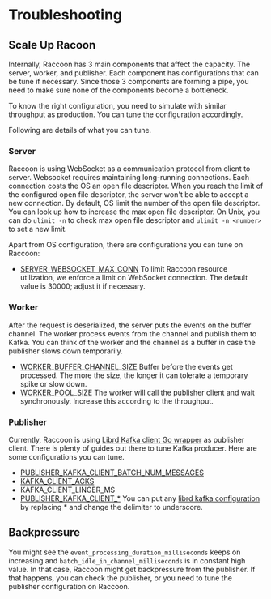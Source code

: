 # Troubleshooting

## Scale Up Racoon

Internally, Raccoon has 3 main components that affect the capacity. The server, worker, and publisher. Each component has configurations that can be tune if necessary. Since those 3 components are forming a pipe, you need to make sure none of the components become a bottleneck.

To know the right configuration, you need to simulate with similar throughput as production. You can tune the configuration accordingly.

Following are details of what you can tune.

### Server

Raccoon is using WebSocket as a communication protocol from client to server. Websocket requires maintaining long-running connections. Each connection costs the OS an open file descriptor. When you reach the limit of the configured open file descriptor, the server won't be able to accept a new connection. By default, OS limit the number of the open file descriptor. You can look up how to increase the max open file descriptor. On Unix, you can do `ulimit -n` to check max open file descriptor and `ulimit -n <number>` to set a new limit.

Apart from OS configuration, there are configurations you can tune on Raccoon:

* [SERVER\_WEBSOCKET\_MAX\_CONN](https://goto.gitbook.io/raccoon/reference/configurations#server_websocket_max_conn) To limit Raccoon resource utilization, we enforce a limit on WebSocket connection. The default value is 30000; adjust it if necessary.

### Worker

After the request is deserialized, the server puts the events on the buffer channel. The worker process events from the channel and publish them to Kafka. You can think of the worker and the channel as a buffer in case the publisher slows down temporarily.

* [WORKER\_BUFFER\_CHANNEL\_SIZE](https://goto.gitbook.io/raccoon/reference/configurations#worker_buffer_channel_size) Buffer before the events get processed. The more the size, the longer it can tolerate a temporary spike or slow down.
* [WORKER\_POOL\_SIZE](https://goto.gitbook.io/raccoon/reference/configurations#worker_pool_size) The worker will call the publisher client and wait synchronously. Increase this according to the throughput.

### Publisher

Currently, Raccoon is using [Librd Kafka client Go wrapper](https://github.com/confluentinc/confluent-kafka-go) as publisher client. There is plenty of guides out there to tune Kafka producer. Here are some configurations you can tune.

* [PUBLISHER\_KAFKA\_CLIENT\_BATCH\_NUM\_MESSAGES](https://github.com/edenhill/librdkafka/blob/master/CONFIGURATION.md)
* [KAFKA\_CLIENT\_ACKS](https://goto.gitbook.io/raccoon/reference/configurations#publisher_kafka_client_acks)
* KAFKA\_CLIENT\_LINGER\_MS
* [PUBLISHER_KAFKA\_CLIENT_\*](https://goto.gitbook.io/raccoon/reference/configurations#publisher_kafka_client_) You can put any [librd kafka configuration](https://github.com/edenhill/librdkafka/blob/master/CONFIGURATION.md) by replacing \* and change the delimiter to underscore.

## Backpressure

You might see the `event_processing_duration_milliseconds` keeps on increasing and `batch_idle_in_channel_milliseconds` is in constant high value. In that case, Raccoon might get backpressure from the publisher. If that happens, you can check the publisher, or you need to tune the publisher configuration on Raccoon.

